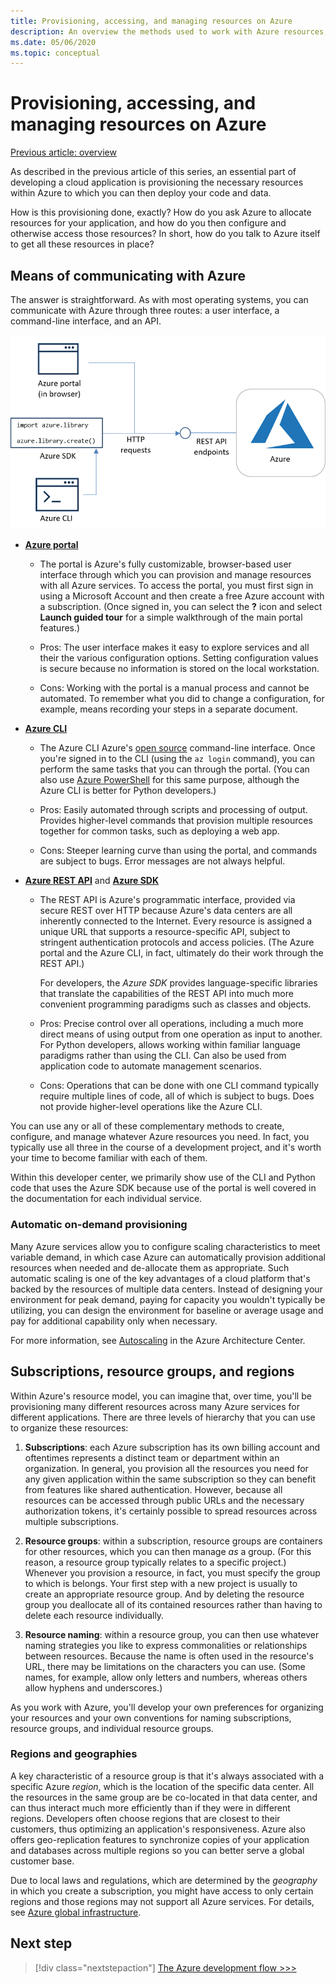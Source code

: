 ```yaml
---
title: Provisioning, accessing, and managing resources on Azure
description: An overview the methods used to work with Azure resources, including the Azure portal, the Azure CLI, and the Azure SDK.
ms.date: 05/06/2020
ms.topic: conceptual
---
```


# Provisioning, accessing, and managing resources on Azure

[Previous article: overview](cloud-development-overview.md)

As described in the previous article of this series, an essential part of developing a cloud application is provisioning the necessary resources within Azure to which you can then deploy your code and data.

How is this provisioning done, exactly? How do you ask Azure to allocate resources for your application, and how do you then configure and otherwise access those resources? In short, how do you talk to Azure itself to get all these resources in place?

## Means of communicating with Azure

The answer is straightforward. As with most operating systems, you can communicate with Azure through three routes: a user interface, a command-line interface, and an API.

![The different means of communicating with Azure to provision resources](media/cloud-development/communication-with-azure.png)

- **[Azure portal](https://portal.azure.com)**

  - The portal is Azure's fully customizable, browser-based user interface through which you can provision and manage resources with all Azure services. To access the portal, you must first sign in using a Microsoft Account and then create a free Azure account with a subscription. (Once signed in, you can select the **?** icon and select **Launch guided tour** for a simple walkthrough of the main portal features.)

  - Pros: The user interface makes it easy to explore services and all their the various configuration options. Setting configuration values is secure because no information is stored on the local workstation.

  - Cons: Working with the portal is a manual process and cannot be automated. To remember what you did to change a configuration, for example, means recording your steps in a separate document.

- **[Azure CLI](/cli/azure/?view=azure-cli-latest)**

  - The Azure CLI Azure's [open source](https://github.com/Azure/azure-cli) command-line interface. Once you're signed in to the CLI (using the `az login` command), you can perform the same tasks that you can through the portal. (You can also use [Azure PowerShell](/powershell/) for this same purpose, although the Azure CLI is better for Python developers.)
  
  - Pros: Easily automated through scripts and processing of output. Provides higher-level commands that provision multiple resources together for common tasks, such as deploying a web app.

  - Cons: Steeper learning curve than using the portal, and commands are subject to bugs. Error messages are not always helpful.

- **[Azure REST API](/rest/api/?view=Azure)** and **[Azure SDK](https://azure.microsoft.com/downloads/)**

  - The REST API is Azure's programmatic interface, provided via secure REST over HTTP because Azure's data centers are all inherently connected to the Internet. Every resource is assigned a unique URL that supports a resource-specific API, subject to stringent authentication protocols and access policies. (The Azure portal and the Azure CLI, in fact, ultimately do their work through the REST API.)
  
    For developers, the *Azure SDK* provides language-specific libraries that translate the capabilities of the REST API into much more convenient programming paradigms such as classes and objects.

  - Pros: Precise control over all operations, including a much more direct means of using output from one operation as input to another. For Python developers, allows working within familiar language paradigms rather than using the CLI. Can also be used from application code to automate management scenarios.
  
  - Cons: Operations that can be done with one CLI command typically require multiple lines of code, all of which is subject to bugs. Does not provide higher-level operations like the Azure CLI.

You can use any or all of these complementary methods to create, configure, and manage whatever Azure resources you need. In fact, you typically use all three in the course of a development project, and it's worth your time to become familiar with each of them.

Within this developer center, we primarily show use of the CLI and Python code that uses the Azure SDK because use of the portal is well covered in the documentation for each individual service.

### Automatic on-demand provisioning

Many Azure services allow you to configure scaling characteristics to meet variable demand, in which case Azure can automatically provision additional resources when needed and de-allocate them as appropriate. Such automatic scaling is one of the key advantages of a cloud platform that's backed by the resources of multiple data centers. Instead of designing your environment for peak demand, paying for capacity you wouldn't typically be utilizing, you can design the environment for baseline or average usage and pay for additional capability only when necessary.

For more information, see [Autoscaling](/azure/architecture/best-practices/auto-scaling) in the Azure Architecture Center.

## Subscriptions, resource groups, and regions

Within Azure's resource model, you can imagine that, over time, you'll be provisioning many different resources across many Azure services for different applications. There are three levels of hierarchy that you can use to organize these resources:

1. **Subscriptions**: each Azure subscription has its own billing account and oftentimes represents a distinct team or department within an organization. In general, you provision all the resources you need for any given application within the same subscription so they can benefit from features like shared authentication. However, because all resources can be accessed through public URLs and the necessary authorization tokens, it's certainly possible to spread resources across multiple subscriptions.

1. **Resource groups**: within a subscription, resource groups are containers for other resources, which you can then manage *as* a group. (For this reason, a resource group typically relates to a specific project.) Whenever you provision a resource, in fact, you must specify the group to which is belongs. Your first step with a new project is usually to create an appropriate resource group. And by deleting the resource group you deallocate all of its contained resources rather than having to delete each resource individually.

1. **Resource naming**: within a resource group, you can then use whatever naming strategies you like to express commonalities or relationships between resources. Because the name is often used in the resource's URL, there may be limitations on the characters you can use. (Some names, for example, allow only letters and numbers, whereas others allow hyphens and underscores.)

As you work with Azure, you'll develop your own preferences for organizing your resources and your own conventions for naming subscriptions, resource groups, and individual resource groups.

### Regions and geographies

A key characteristic of a resource group is that it's always associated with a specific Azure *region*, which is the location of the specific data center. All the resources in the same group are be co-located in that data center, and can thus interact much more efficiently than if they were in different regions. Developers often choose regions that are closest to their customers, thus optimizing an application's responsiveness. Azure also offers geo-replication features to synchronize copies of your application and databases across multiple regions so you can better serve a global customer base.

Due to local laws and regulations, which are determined by the *geography* in which you create a subscription, you might have access to only certain regions and those regions may not support all Azure services. For details, see [Azure global infrastructure](https://azure.microsoft.com/global-infrastructure/).

## Next step

> [!div class="nextstepaction"]
> [The Azure development flow >>>](cloud-development-flow.md)
